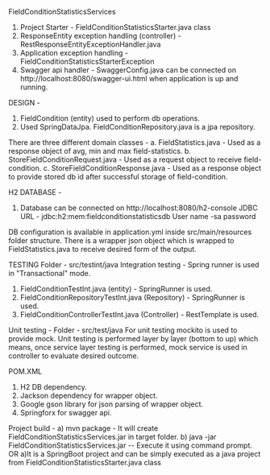 FieldConditionStatisticsServices

1. Project Starter - FieldConditionStatisticsStarter.java class
2. ResponseEntity exception handling (controller) - RestResponseEntityExceptionHandler.java
3. Application exception handling - FieldConditionStatisticsStarterException
4. Swagger api handler - SwaggerConfig.java can be connected on http://localhost:8080/swagger-ui.html when application is up and running.

DESIGN -
1. FieldCondition (entity) used to perform db operations.
2. Used SpringDataJpa. FieldConditionRepository.java is a jpa repository.

There are three different domain classes - 
a. FieldStatistics.java - Used as a response object of avg, min and max field-statistics.
b. StoreFieldConditionRequest.java - Used as a request object to receive field-condition.
c. StoreFieldConditionResponse.java - Used as a response object to provide stored db id after successful storage of field-condition.

H2 DATABASE -
1. Database can be connected on http://localhost:8080/h2-console
JDBC URL - jdbc:h2:mem:fieldconditionstatisticsdb
User name -sa
password

DB configuration is available in application.yml inside src/main/resources folder structure.
There is a wrapper json object which is wrapped to FieldStatistics.java to receive desired form of the output.

TESTING
Folder - src/testint/java
Integration testing - Spring runner is used in "Transactional" mode.
1. FieldConditionTestInt.java (entity) - SpringRunner is used.
2. FieldConditionRepositoryTestInt.java (Repository) - SpringRunner is used.
3. FieldConditionControllerTestInt.java (Controller) - RestTemplate is used.

Unit testing -
Folder - src/test/java
For unit testing mockito is used to provide mock.
Unit testing is performed layer by layer (bottom to up) which means, once service layer testing is performed, mock service is used in controller to evaluate desired outcome.

POM.XML
1. H2 DB dependency.
2. Jackson dependency for wrapper object.
3. Google gson library for json parsing of wrapper object.
4. Springforx for swagger api.

Project build -
a) mvn package - It will create FieldConditionStatisticsServices.jar in target folder.
b) java -jar FieldConditionStatisticsServices.jar  -- Execute it using command prompt.
OR
a)It is a SpringBoot project and can be simply executed as a java project from FieldConditionStatisticsStarter.java class
